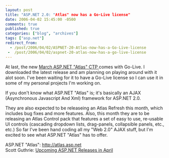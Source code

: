 ```yaml
---
layout: post
title: "ASP.NET 2.0: "Atlas" now has a Go-Live license"
date: 2006-04-02 15:45:00 -0500
comments: true
published: true
categories: ["blog", "archives"]
tags: ["asp.net"]
redirect_from: 
  - /post/2006/04/02/ASPNET-20-Atlas-now-has-a-Go-Live-license
 -  /post/2006/04/02/aspnet-20-atlas-now-has-a-go-live-license
---
```

<!-- more -->
<p>At last, the new <a href="http://go.microsoft.com/fwlink/?LinkId=52384">March ASP.NET "Atlas" CTP </a>comes with Go-Live. I downloaded the latest release and am planning on playing around with it alot soon. I've been waiting for it to have a Go-Live license so I can use it in some of my personal projects I'm working on.</p>
<p>If you don't know what ASP.NET "Atlas" is; it's basically an AJAX (Asynchronous Javascript And Xml) framework for ASP.NET 2.0.</p>
<p>They are also expected to be releaseing an Atlas Refresh this month, which includes bug fixes and more features. Also, this month they are to be releasing an Atlas Control pack that features a set of easy to use, re-usable UI controls (cascading dropdown lists, drag-panels, collapsible panels, etc., etc.) So far I've been hand coding all my "Web 2.0" AJAX stuff, but I'm excited to see what ASP.NET "Atlas" has to offer.</p>
<p>ASP.NET "Atlas": <a href="http://atlas.asp.net/">http://atlas.asp.net</a><br />Scott Guthrie: <a id="viewpost.ascx_TitleUrl" href="http://weblogs.asp.net/scottgu/archive/2006/03/30/441465.aspx">Upcoming ASP.NET Releases in April</a></p>
